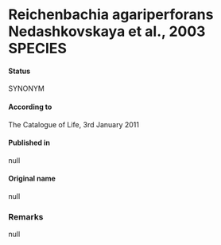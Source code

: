 # Reichenbachia agariperforans Nedashkovskaya et al., 2003 SPECIES

#### Status
SYNONYM

#### According to
The Catalogue of Life, 3rd January 2011

#### Published in
null

#### Original name
null

### Remarks
null